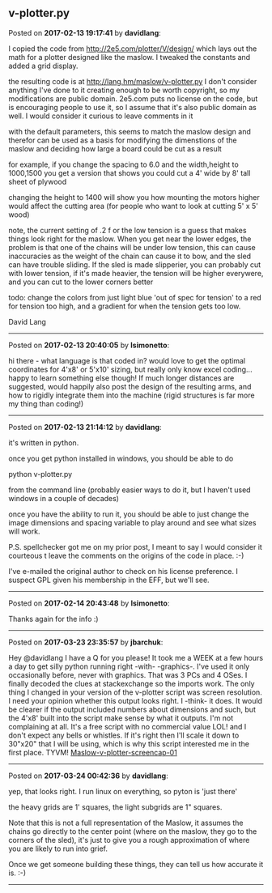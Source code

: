 ## v-plotter.py
Posted on **2017-02-13 19:17:41** by **davidlang**:

I copied the code from http://2e5.com/plotter/V/design/ which lays out the math for a plotter designed like the maslow. I tweaked the constants and added a grid display.

the resulting code is at http://lang.hm/maslow/v-plotter.py I don't consider anything I've done to it creating enough to be worth copyright, so my modifications are public domain. 2e5.com puts no license on the code, but is encouraging people to use it, so I assume that it's also public domain as well. I would consider it curious to leave comments in it  

with the default parameters, this seems to match the maslow design and therefor can be used as a basis for modifying the dimenstions of the maslow and deciding how large a board could be cut as a result

for example, if you change the spacing to 6.0 and the width,height to 1000,1500 you get a version that shows you could cut a 4' wide by 8' tall sheet of plywood

changing the height to 1400 will show you how mounting the motors higher would affect the cutting area (for people who want to look at cutting 5' x 5' wood)

note, the current setting of .2 f or the low tension is a guess that makes things look right for the maslow. When you get near the lower edges, the problem is that one of the chains will be under low tension, this can cause inaccuracies as the weight of the chain can cause it to bow, and the sled can have trouble sliding. If the sled is made slipperier, you can probably cut with lower tension, if it's made heavier, the tension will be higher everywere, and you can cut to the lower corners better

todo: change the colors from just light blue 'out of spec for tension' to a red for tension too high, and a gradient for when the tension gets too low.

David Lang

---

Posted on **2017-02-13 20:40:05** by **lsimonetto**:

hi there - what language is that coded in? would love to get the optimal coordinates for  4'x8' or 5'x10' sizing, but really only know excel coding... happy to learn something else though! If much longer distances are suggested, would happily also post the design of the resulting arms, and how to rigidly integrate them into the machine (rigid structures is far more my thing than coding!)

---

Posted on **2017-02-13 21:14:12** by **davidlang**:

it's written in python.

once you get python installed in windows, you should be able to do 

python v-plotter.py

from the command line (probably easier ways to do it, but I haven't used windows in a couple of decades)

once you have the ability to run it, you should be able to just change the image dimensions and spacing variable to play around and see what sizes will work.

P.S. spellchecker got me on my prior post, I meant to say I would consider it courteous t leave the comments on the origins of the code in place. :-)

I've e-mailed the original author to check on his license preference. I suspect GPL given his membership in the EFF, but we'll see.

---

Posted on **2017-02-14 20:43:48** by **lsimonetto**:

Thanks again for the info :)

---

Posted on **2017-03-23 23:35:57** by **jbarchuk**:

Hey @davidlang I have a Q for you please! It took me a WEEK at a few hours a day to get silly python running right -with- -graphics-. I've used it only occasionally before, never with graphics. That was 3 PCs and 4 OSes. I finally decoded the clues at stackexchange so the imports work.
The only thing I changed in your version of the v-plotter script was screen resolution.
I need your opinion whether this output looks right.
I -think- it does. It would be clearer if the output included numbers about dimensions and such, but the 4'x8' built into the script make sense by what it outputs. I'm not complaining at all. It's a free script with no commercial value LOL! and I don't expect any bells or whistles. If it's right then I'll scale it down to 30"x20" that I will be using, which is why this script interested me in the first place.
TYVM!
[Maslow-v-plotter-screencap-01](//muut.com/u/maslowcnc/s2/:maslowcnc:1pOP:maslowvplotterscreencap01.png.jpg)

---

Posted on **2017-03-24 00:42:36** by **davidlang**:

yep, that looks right. I run linux on everything, so pyton is 'just there'

the heavy grids are 1' squares, the light subgrids are 1" squares.

Note that this is not a full representation of the Maslow, it assumes the chains go directly to the center point (where on the maslow, they go to the corners of the sled), it's just to give you a rough approximation of where you are likely to run into grief.

Once we get someone building these things, they can tell us how accurate it is. :-)

---

